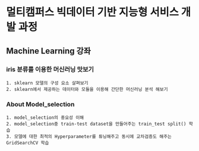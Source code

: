 # 멀티캠퍼스 빅데이터 기반 지능형 서비스 개발 과정
## Machine Learning 강좌
### iris 분류를 이용한 머신러닝 맛보기
    1. sklearn 모델의 구성 요소 살펴보기
    2. sklearn에서 제공하는 데이터와 모듈을 이용해 간단한 머신러닝 분석 해보기
### About Model_selection
    1. model_selection의 중요성 이해
    2. model_selection중 train-test dataset을 만들어주는 train_test split() 학습
    3. 모델에 대한 최적의 Hyperparameter를 튜닝해주고 동시에 교차검증도 해주는 GridSearchCV 학습